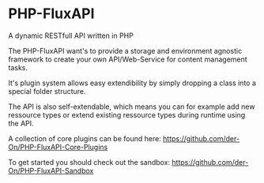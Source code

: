 PHP-FluxAPI
===========

A dynamic RESTfull API written in PHP

The PHP-FluxAPI want's to provide a storage and environment agnostic framework to create your own API/Web-Service for content management tasks.

It's plugin system allows easy extendibility by simply dropping a class into a special folder structure.

The API is also self-extendable, which means you can for example add new ressource types or extend existing ressource types during runtime using the API.


A collection of core plugins can be found here: https://github.com/der-On/PHP-FluxAPI-Core-Plugins

To get started you should check out the sandbox: https://github.com/der-On/PHP-FluxAPI-Sandbox
